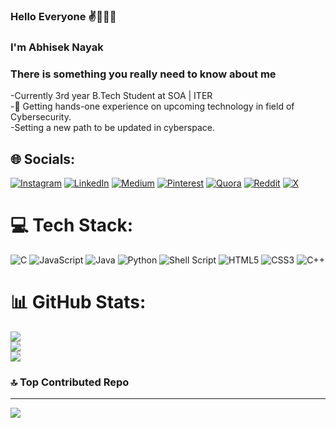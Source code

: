 ### Hello Everyone ✌️🙋🏻‍♂️
### I'm Abhisek Nayak 
### There is something you really need to know about me

-Currently 3rd year B.Tech Student at SOA | ITER<br> -🔭 Getting hands-one experience on upcoming technology in field of Cybersecurity.<br>-Setting a new path to be updated in cyberspace.<br>


## 🌐 Socials:
[![Instagram](https://img.shields.io/badge/Instagram-%23E4405F.svg?logo=Instagram&logoColor=white)](https://instagram.com/_aabhi_._nayak_) 
[![LinkedIn](https://img.shields.io/badge/LinkedIn-%230077B5.svg?logo=linkedin&logoColor=white)](www.linkedin.com/in/abhisek-nayak-95a703208)
[![Medium](https://img.shields.io/badge/Medium-12100E?logo=medium&logoColor=white)](https://medium.com/@@boogeyman3301) 
[![Pinterest](https://img.shields.io/badge/Pinterest-%23E60023.svg?logo=Pinterest&logoColor=white)](https://pinterest.com/nayakanuska278) 
[![Quora](https://img.shields.io/badge/Quora-%23B92B27.svg?logo=Quora&logoColor=white)](https://www.quora.com/profile/Mr-Nightmare-33) 
[![Reddit](https://img.shields.io/badge/Reddit-%23FF4500.svg?logo=Reddit&logoColor=white)](https://reddit.com/user//Bulky_Toe3730) 
[![X](https://img.shields.io/badge/X-black.svg?logo=X&logoColor=white)](https://x.com/@Abhisek37268184) 

# 💻 Tech Stack:
![C](https://img.shields.io/badge/c-%2300599C.svg?style=flat&logo=c&logoColor=white)
![JavaScript](https://img.shields.io/badge/javascript-%23323330.svg?style=flat&logo=javascript&logoColor=%23F7DF1E) 
![Java](https://img.shields.io/badge/java-%23ED8B00.svg?style=flat&logo=openjdk&logoColor=white) 
![Python](https://img.shields.io/badge/python-3670A0?style=flat&logo=python&logoColor=ffdd54) 
![Shell Script](https://img.shields.io/badge/shell_script-%23121011.svg?style=flat&logo=gnu-bash&logoColor=white) 
![HTML5](https://img.shields.io/badge/html5-%23E34F26.svg?style=flat&logo=html5&logoColor=white) 
![CSS3](https://img.shields.io/badge/css3-%231572B6.svg?style=flat&logo=css3&logoColor=white) 
![C++](https://img.shields.io/badge/c++-%2300599C.svg?style=flat&logo=c%2B%2B&logoColor=white)
 
 

# 📊 GitHub Stats:
![](https://github-readme-stats.vercel.app/api?username=AbhisekNayak118&theme=onedark&hide_border=false&include_all_commits=true&count_private=true)<br/>
![](https://github-readme-streak-stats.herokuapp.com/?user=AbhisekNayak118&theme=onedark&hide_border=false)<br/>
![](https://github-readme-stats.vercel.app/api/top-langs/?username=AbhisekNayak118&theme=onedark&hide_border=false&include_all_commits=true&count_private=true&layout=compact)



### 🔝 Top Contributed Repo
---
[![](https://visitcount.itsvg.in/api?id=AbhisekNayak118&label=Profile%20Views&color=5&icon=1&pretty=true)](https://visitcount.itsvg.in)


